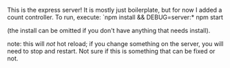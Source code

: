 This is the express server! It is mostly just boilerplate, but for now I added a count controller.  To run, execute:
  `npm install && DEBUG=server:* npm start

(the install can be omitted if you don't have anything that needs install).

note: this will *not* hot reload; if you change something on the server, you will need to stop and restart.  Not sure if this is something that can be fixed or not.